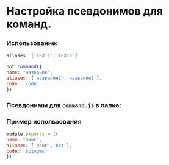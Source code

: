 # Настройка псевдонимов для команд.

### Использование:

```javascript
aliases: ['TEXT1','TEXT2']
```


```javascript
bot.command({
name: "название",
aliases: ['название2','название3'],
code: `code`
})
```

### Псевдонимы для `command.js` в папке:

### Пример использования
```javascript
module.exports = ({
name: "пинг",
aliases: ['понг','бот'],
code: `$pingms`
})
```
